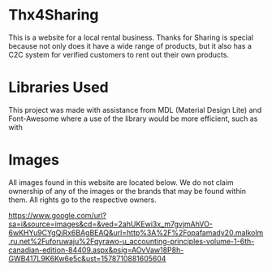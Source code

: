 # Thx4Sharing
This is a website for a local rental business. Thanks for Sharing is special because not only does it have a wide range of products, 
but it also has a C2C system for verified customers to rent out their own products.

# Libraries Used
This project was made with assistance from MDL (Material Design Lite) and Font-Awesome where a use of the library would be more efficient, such as with 

# Images
All images found in this website are located below. We do not claim ownership of any of the images or the brands that may be found within them. All rights go to the respective owners.

https://www.google.com/url?sa=i&source=images&cd=&ved=2ahUKEwi3x_m7gvjmAhVO-6wKHYu9CYgQjRx6BAgBEAQ&url=http%3A%2F%2Fopafamady20.malkolm.ru.net%2Fuforuwaju%2Fqyrawo-u_accounting-principles-volume-1-6th-canadian-edition-84409.aspx&psig=AOvVaw18P8h-GWB417L9K6Kw6e5c&ust=1578710881605604